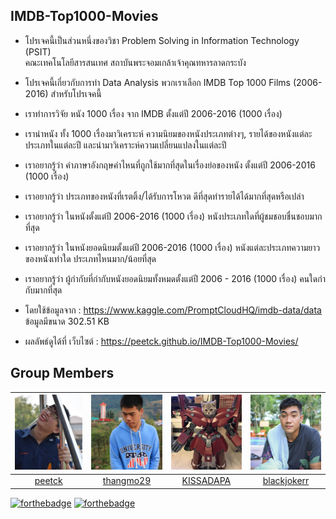 ## IMDB-Top1000-Movies
* โปรเจคนี้เป็นส่วนหนึ่งของวิชา Problem Solving in Information Technology (PSIT)  
คณะเทคโนโลยีสารสนเทศ สถาบันพระจอมเกล้าเจ้าคุณทหารลาดกระบัง

* โปรเจคนี้เกี่ยวกับการทํา Data Analysis พวกเราเลือก IMDB Top 1000 Films (2006-2016) สําหรับโปรเจคนี้

* เราทำการวิจัย หนัง 1000 เรื่อง จาก IMDB ตั้งแต่ปี 2006-2016 (1000 เรื่อง)

* เรานำหนัง ทั้ง 1000 เรื่องมาวิเคราะห์ ความนิยมของหนังประเภทต่างๆ, รายได้ของหนังแต่ละประเภทในแต่ละปี และนำมาวิเคราะห์ความเปลี่ยนแปลงในแต่ละปี

* เราอยากรู้ว่า คําภาษาอังกฤษคําไหนที่ถูกใช้มากที่สุดในเรื่องย่อของหนัง ตั้งแต่ปี 2006-2016 (1000 เรื่อง)

* เราอยากรู้ว่า ประเภทของหนังที่เรตติ้ง/ได้รับการโหวต ดีที่สุดทํารายได้ได้มากที่สุดหรือเปล่า

* เราอยากรู้ว่า ในหนังตั้งแต่ปี 2006-2016 (1000 เรื่อง) หนังประเภทใดที่ผู้ชมชอบชื่นชอบมากที่สุด

* เราอยากรู้ว่า ในหนังยอดนิยมตั้งแต่ปี 2006-2016 (1000 เรื่อง) หนังแต่ละประเภทความยาวของหนังเท่าใด ประเภทไหนมาก/น้อยที่สุด

* เราอยากรู้ว่า ผู้กํากับที่กํากับหนังยอดนิยมทั้งหมดตั้งแต่ปี 2006 - 2016 (1000 เรื่อง) คนใดกํากับมากที่สุด

* โดยใช้ข้อมูลจาก : https://www.kaggle.com/PromptCloudHQ/imdb-data/data ข้อมูลมีขนาด 302.51 KB

* ผลลัพธ์ดูได้ที่ เว็บไซต์ : https://peetck.github.io/IMDB-Top1000-Movies/
## Group Members
 |<img src="docs/assets/team/01.jpg" width="120px" height="120px">|<img src="docs/assets/team/04.jpg" width="120px" height="120px">|<img src="docs/assets/team/03.jpg" width="120px" height="120px">|<img src="docs/assets/team/02.jpg" width="120px" height="120px">|
|:---:|:---:|:---:|:---:|
|[peetck](https://github.com/peetck)|[thangmo29](https://github.com/thangmo29)|[KISSADAPA](https://github.com/KISSADAPA)|[blackjokerr](https://github.com/blackjokerrr)|ศรัณย์<br>ยันตะบุษย์|วรภัทร<br>ภัทรเมธาวรกุล|กฤษฎาภา<br>ง่วนจร|ศิรวิทย์<br>ยอดจิตร|


[![forthebadge](https://forthebadge.com/images/badges/made-with-python.svg)](https://forthebadge.com)
[![forthebadge](https://forthebadge.com/images/badges/built-with-love.svg)](https://forthebadge.com)
